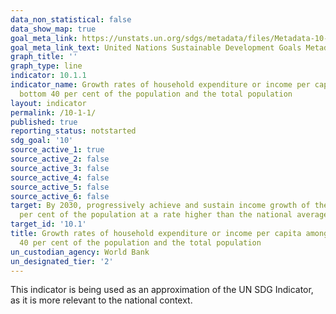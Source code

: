 ```yaml
---
data_non_statistical: false
data_show_map: true
goal_meta_link: https://unstats.un.org/sdgs/metadata/files/Metadata-10-01-01.pdf
goal_meta_link_text: United Nations Sustainable Development Goals Metadata (pdf 564kB)
graph_title: ''
graph_type: line
indicator: 10.1.1
indicator_name: Growth rates of household expenditure or income per capita among the
  bottom 40 per cent of the population and the total population
layout: indicator
permalink: /10-1-1/
published: true
reporting_status: notstarted
sdg_goal: '10'
source_active_1: true
source_active_2: false
source_active_3: false
source_active_4: false
source_active_5: false
source_active_6: false
target: By 2030, progressively achieve and sustain income growth of the bottom 40
  per cent of the population at a rate higher than the national average
target_id: '10.1'
title: Growth rates of household expenditure or income per capita among the bottom
  40 per cent of the population and the total population
un_custodian_agency: World Bank
un_designated_tier: '2'
---
```

This indicator is being used as an approximation of the UN SDG Indicator, as it is more relevant to the national context.
